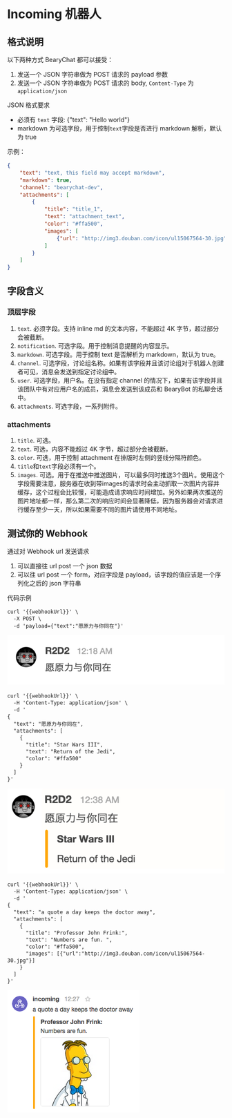 # Incoming 机器人

## 格式说明

以下两种方式 BearyChat 都可以接受：

1. 发送一个 JSON 字符串做为 POST 请求的 payload 参数
2. 发送一个 JSON 字符串做为 POST 请求的 body, `Content-Type` 为 `application/json`

JSON 格式要求
* 必须有 `text` 字段: {"text": "Hello world"}
* markdown 为可选字段，用于控制`text`字段是否进行 markdown 解析，默认为 true

示例：

```json
{
    "text": "text, this field may accept markdown",
    "markdown": true,
    "channel": "bearychat-dev",
    "attachments": [
        {
            "title": "title_1",
            "text": "attachment_text",
            "color": "#ffa500",
            "images": [
                {"url": "http://img3.douban.com/icon/ul15067564-30.jpg"}
            ]
        }
    ]
}
```

## 字段含义

### 顶层字段

1. `text`. 必须字段。支持 inline md 的文本内容，不能超过 4K 字节，超过部分会被截断。
2. `notification`. 可选字段。用于控制消息提醒的内容显示。
3. `markdown`. 可选字段。用于控制 text 是否解析为 markdown，默认为 true。
4. `channel`. 可选字段，讨论组名称。如果有该字段并且该讨论组对于机器人创建者可见，消息会发送到指定讨论组中。
5. `user`. 可选字段，用户名。在没有指定 channel 的情况下，如果有该字段并且该团队中有对应用户名的成员，消息会发送到该成员和 BearyBot 的私聊会话中。
6. `attachments`. 可选字段，一系列附件。

### attachments

1. `title`. 可选。
2. `text`. 可选，内容不能超过 4K 字节，超过部分会被截断。
3. `color`. 可选，用于控制 attachment 在排版时左侧的竖线分隔符颜色。
4. `title`和`text`字段必须有一个。
5. `images`. 可选。用于在推送中推送图片，可以最多同时推送3个图片。使用这个字段需要注意，服务器在收到带images的请求时会主动抓取一次图片内容并缓存，这个过程会比较慢，可能造成请求响应时间增加。另外如果两次推送的图片地址都一样，那么第二次的响应时间会显著降低，因为服务器会对请求进行缓存至少一天，所以如果需要不同的图片请使用不同地址。

## 测试你的 Webhook

通过对 Webhook url 发送请求

1. 可以直接往 url post 一个 json 数据
2. 可以往 url post 一个 form，对应字段是 payload，该字段的值应该是一个序列化之后的 json 字符串

代码示例

```shell
curl '{{webhookUrl}}' \
  -X POST \
  -d 'payload={"text":"愿原力与你同在"}'
```

![](/tutorials/image/incoming_r2d2_1.png)

```shell
curl '{{webhookUrl}}' \
  -H 'Content-Type: application/json' \
  -d '
{
  "text": "愿原力与你同在",
  "attachments": [
    {
      "title": "Star Wars III",
      "text": "Return of the Jedi",
      "color": "#ffa500"
    }
  ]
}'
```

![](/tutorials/image/incoming_r2d2_2.png)

```shell
curl '{{webhookUrl}}' \
  -H 'Content-Type: application/json' \
  -d '
{
  "text": "a quote a day keeps the doctor away",
  "attachments": [
    {
      "title": "Professor John Frink:",
      "text": "Numbers are fun. ",
      "color": "#ffa500",
      "images": [{"url":"http://img3.douban.com/icon/ul15067564-30.jpg"}]
    }
  ]
}'
```

![](/tutorials/image/incoming_prof_frink.png)
